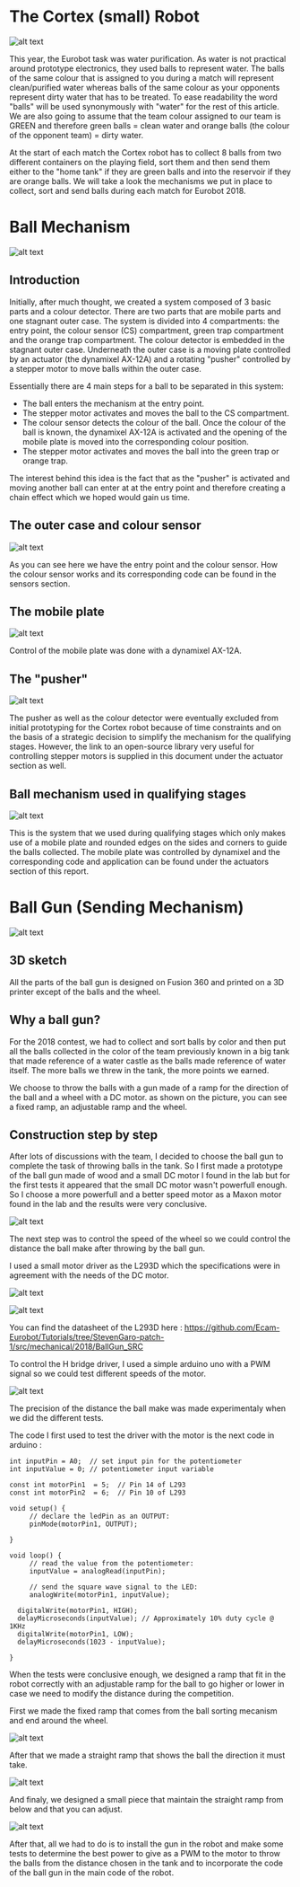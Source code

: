 # The Cortex (small) Robot

![alt text](electronics/actuators/Dynamixels_SRC/Minus.png ) 

This year, the Eurobot task was water purification. As water is not practical around prototype electronics, they used balls to represent water. The balls of the
same colour that is assigned to you during a match will represent clean/purified water whereas balls of the same colour as your opponents represent dirty water
that has to be treated. To ease readability the word "balls" will be used synonymously with "water" for the rest of this article. We are also going to assume that
the team colour assigned to our team is GREEN and therefore green balls = clean water and orange balls (the colour of the opponent team) = dirty water.

At the start of each match the Cortex robot has to collect 8 balls from two different containers on the playing field, sort them and then send them either to the
"home tank" if they are green balls and into the reservoir if they are orange balls. We will take a look the mechanisms we put in place to collect, sort and 
send balls during each match for Eurobot 2018.

# Ball Mechanism

![alt text](electronics/actuators/Dynamixels_SRC/ball_separation_mech.png )

## Introduction

Initially, after much thought, we created a system composed of 3 basic parts and a colour detector. There are two parts that are mobile parts and one stagnant outer
case. The system is divided into 4 compartments: the entry point, the colour sensor (CS) compartment, green trap compartment and the orange trap compartment.
The colour detector is embedded in the stagnant outer case. Underneath the outer case is a moving plate controlled by an actuator (the dynamixel AX-12A) and a
rotating "pusher" controlled by a stepper motor to move balls within the outer case.

Essentially there are 4 main steps for a ball to be separated in this system:

* The ball enters the mechanism at the entry point.
* The stepper motor activates and moves the ball to the CS compartment.
* The colour sensor detects the colour of the ball. Once  the colour of the ball is known, the dynamixel AX-12A is activated and the opening of the mobile plate
is moved into the corresponding colour position.
* The stepper motor activates and moves the ball into the green trap or orange trap.

The interest behind this idea is the fact that as the "pusher" is activated and moving another ball can enter at at the entry point and therefore creating a chain
effect which we hoped would gain us time. 


## The outer case and colour sensor

![alt text](electronics/actuators/Dynamixels_SRC/outercase.png )

As you can see here we have the entry point and the colour sensor. How the colour sensor works and its corresponding code can be found in the sensors section.

## The mobile plate

![alt text](electronics/actuators/Dynamixels_SRC/plate.png )

Control of the mobile plate was done with a dynamixel AX-12A. 

## The "pusher"

![alt text](electronics/actuators/Dynamixels_SRC/pusher.png )

The pusher as well as the colour detector were eventually excluded from initial prototyping for the Cortex robot because of time constraints and on the basis 
of a strategic decision to simplify the mechanism for the qualifying stages. However, the link to an open-source library very useful for controlling stepper motors 
is supplied in this document under the actuator section as well.

## Ball mechanism used in qualifying stages

![alt text](electronics/actuators/Dynamixels_SRC/separating_qualif.png )

This is the system that we used during qualifying stages which only makes use of a mobile plate and rounded edges on the sides and corners
to guide the balls collected. The mobile plate was controlled by dynamixel and the corresponding code and application can be found under the 
actuators section of this report.

# Ball Gun (Sending Mechanism)

![alt text](mechanical/2018/BallGun_SRC/BallGun3D.png )

## 3D sketch

All the parts of the ball gun is designed on Fusion 360 and printed on a 3D printer except of the balls and the wheel.

## Why a ball gun?

For the 2018 contest, we had to collect and sort balls by color and then put all the balls collected in the color of the team previously known in a big tank that made reference of a water castle as the balls made reference of water itself. The more balls we threw in the tank, the more points we earned.

We choose to throw the balls with a gun made of a ramp for the direction of the ball and a wheel with a DC motor. as shown on the picture, you can see a fixed ramp, an adjustable ramp and the wheel.

## Construction step by step

After lots of discussions with the team, I decided to choose the ball gun to complete the task of throwing balls in the tank. So I first made a prototype of the ball gun made of wood and a small DC motor I found in the lab but for the first tests it appeared that the small DC motor wasn't powerfull enough. So I choose a more powerfull and a better speed motor as a Maxon motor found in the lab and the results were very conclusive. 

![alt text](mechanical/2018/BallGun_SRC/BallGunPrototype.jpg )

The next step was to control the speed of the wheel so we could control the distance the ball make after throwing by the ball gun.

I used a small motor driver as the L293D which the specifications were in agreement with the needs of the DC motor. 

![alt text](mechanical/2018/BallGun_SRC/L293DAbsolute.png )

![alt text](mechanical/2018/BallGun_SRC/L293DRecommended.png )

You can find the datasheet of the L293D here : https://github.com/Ecam-Eurobot/Tutorials/tree/StevenGaro-patch-1/src/mechanical/2018/BallGun_SRC

To control the H bridge driver, I used a simple arduino uno with a PWM signal so we could test different speeds of the motor. 

![alt text](mechanical/2018/BallGun_SRC/SchemaBlock.png )

The precision of the distance the ball make was made experimentaly when we did the different tests.

The code I first used to test the driver with the motor is the next code in arduino :

```
int inputPin = A0;  // set input pin for the potentiometer
int inputValue = 0; // potentiometer input variable

const int motorPin1  = 5;  // Pin 14 of L293
const int motorPin2  = 6;  // Pin 10 of L293

void setup() {
     // declare the ledPin as an OUTPUT:
     pinMode(motorPin1, OUTPUT);
     
}

void loop() {
     // read the value from the potentiometer:
     inputValue = analogRead(inputPin);

     // send the square wave signal to the LED:
     analogWrite(motorPin1, inputValue);

  digitalWrite(motorPin1, HIGH);
  delayMicroseconds(inputValue); // Approximately 10% duty cycle @ 1KHz
  digitalWrite(motorPin1, LOW);
  delayMicroseconds(1023 - inputValue);
     
}
```
When the tests were conclusive enough, we designed a ramp that fit in the robot correctly with an adjustable ramp for the ball to go higher or lower in case we need to modify the distance during the competition.

First we made the fixed ramp that comes from the ball sorting mecanism and end around the wheel.

![alt text](mechanical/2018/BallGun_SRC/FixedRamp.png )

After that we made a straight ramp that shows the ball the direction it must take.

![alt text](mechanical/2018/BallGun_SRC/StraightRamp.png )

And finaly, we designed a small piece that maintain the straight ramp from below and that you can adjust.

![alt text](mechanical/2018/BallGun_SRC/PieceAdjust.png )

After that, all we had to do is to install the gun in the robot and make some tests to determine the best power to give as a PWM to the motor to throw the balls from the distance chosen in the tank and to incorporate the code of the ball gun in the main code of the robot.


